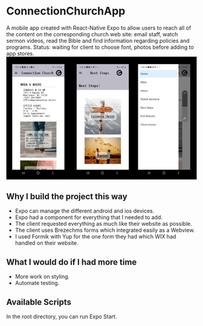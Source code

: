 ﻿# ConnectionChurchApp
A mobile app created with React-Native Expo to allow users to reach all of the content on the corresponding church web site: email staff, watch sermon videos, read the Bible and find information regarding policies and programs. Status: waiting for client to choose font, photos before adding to app stores.![screenshots](assets/screenshots.png) 


## Why I build the project this way
* Expo can manage the different android and ios devices.
* Expo had a component for everything that I needed to add.
* The client requested everything as much like their website as possible.
* The client uses Brezechms forms which integrated easily as a Webview.
* I used Formik with Yup for the one form they had which WIX had handled on their website.

## What I would do if I had more time
* More work on styling.
* Automate testing.

## Available Scripts

In the root directory, you can run Expo Start.

